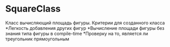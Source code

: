 # SquareClass
Класс вычисляющий площадь фигуры.
Критерии для созданного класса
*Легкость добавления других фигур
*Вычисление площади фигуры без знания типа фигуры в compile-time
*Проверку на то, является ли треугольник прямоугольным 
